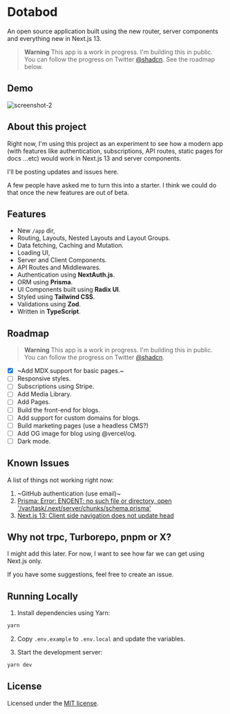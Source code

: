 # Dotabod

An open source application built using the new router, server components and everything new in Next.js 13.

> **Warning**
> This app is a work in progress. I'm building this in public. You can follow the progress on Twitter [@shadcn](https://twitter.com).
> See the roadmap below.

## Demo

![screenshot-2](https://user-images.githubusercontent.com/124599/198038921-2b16b18b-cb4d-44b1-bd1d-6419d4a8d92c.png)

## About this project

Right now, I'm using this project as an experiment to see how a modern app (with features like authentication, subscriptions, API routes, static pages for docs ...etc) would work in Next.js 13 and server components.

I'll be posting updates and issues here.

A few people have asked me to turn this into a starter. I think we could do that once the new features are out of beta.


## Features

- New `/app` dir,
- Routing, Layouts, Nested Layouts and Layout Groups.
- Data fetching, Caching and Mutation.
- Loading UI,
- Server and Client Components.
- API Routes and Middlewares.
- Authentication using **NextAuth.js**.
- ORM using **Prisma**.
- UI Components built using **Radix UI**.
- Styled using **Tailwind CSS**.
- Validations using **Zod**.
- Written in **TypeScript**.

## Roadmap

> **Warning**
> This app is a work in progress. I'm building this in public. You can follow the progress on Twitter [@shadcn](https://twitter.com).

- [x] ~Add MDX support for basic pages.~
- [ ] Responsive styles.
- [ ] Subscriptions using Stripe.
- [ ] Add Media Library.
- [ ] Add Pages.
- [ ] Build the front-end for blogs.
- [ ] Add support for custom domains for blogs.
- [ ] Build marketing pages (use a headless CMS?)
- [ ] Add OG image for blog using @vercel/og.
- [ ] Dark mode.

## Known Issues

A list of things not working right now:

1. ~GitHub authentication (use email)~
2. [Prisma: Error: ENOENT: no such file or directory, open '/var/task/.next/server/chunks/schema.prisma'](https://github.com/prisma/prisma/issues/16117)
3. [Next.js 13: Client side navigation does not update head](https://github.com/vercel/next.js/issues/42414)

## Why not trpc, Turborepo, pnpm or X?

I might add this later. For now, I want to see how far we can get using Next.js only.

If you have some suggestions, feel free to create an issue.

## Running Locally

1. Install dependencies using Yarn:

```sh
yarn
```

2. Copy `.env.example` to `.env.local` and update the variables.

3. Start the development server:

```sh
yarn dev
```

## License

Licensed under the [MIT license](https://github.com/reflexjs/reflex/blob/master/LICENSE).
